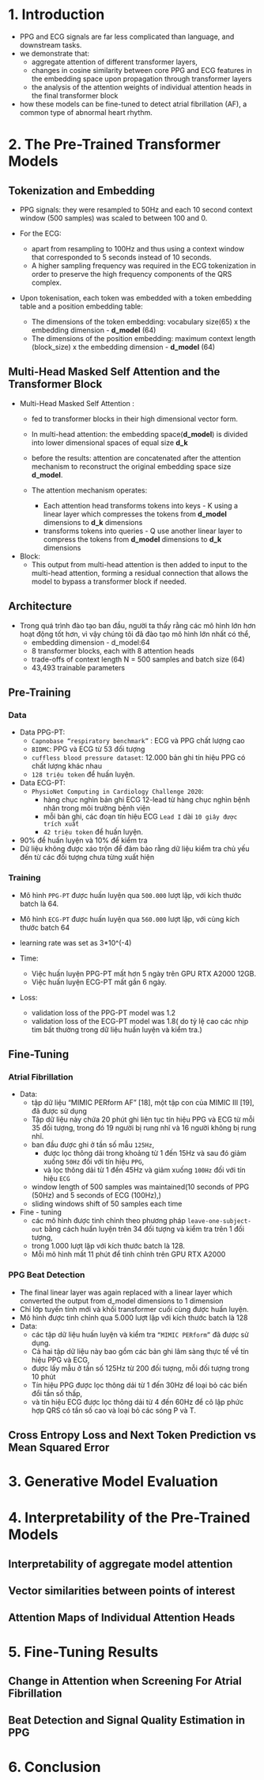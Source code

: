 
# 1. Introduction
+ PPG and ECG signals are far less complicated than language, and downstream tasks.
+ we demonstrate that:
  + aggregate attention of different transformer layers, 
  + changes in cosine similarity between core PPG and ECG features in the embedding space upon propagation through transformer layers
  + the analysis of the attention weights of individual attention heads in the final transformer block
+ how these models can be fine-tuned to detect atrial fibrillation (AF), a common type of abnormal heart rhythm.
# 2. The Pre-Trained Transformer Models
## Tokenization and Embedding
+ PPG signals: they were resampled to 50Hz and each 10 second context window (500 samples) was scaled to between 100 and 0.
+ For the ECG:
  + apart from resampling to 100Hz and thus using a context window that corresponded to 5 seconds instead of 10 seconds.
  + A higher sampling frequency was required in the ECG tokenization in order to preserve the high frequency components of the QRS complex. 

+ Upon tokenisation, each token was embedded with a token embedding table and a position embedding table:
  + The dimensions of the token embedding: vocabulary size(65) x the embedding dimension - **d_model** (64)
  + The dimensions of the position embedding: maximum context length (block_size) x the embedding dimension - **d_model** (64)

## Multi-Head Masked Self Attention and the Transformer Block
+ Multi-Head Masked Self Attention :
  + fed to transformer blocks in their high dimensional vector form.
  + In multi-head attention: the embedding space(**d_model**) is divided into lower dimensional spaces of equal size **d_k**
  + before the results: attention are concatenated after the attention mechanism to reconstruct the original embedding space size **d_model**.

  + The attention mechanism operates:
    + Each attention head transforms tokens into keys - K using a linear layer which compresses the tokens from **d_model** dimensions to **d_k** dimensions
    + transforms tokens into queries - Q use another linear layer to compress the tokens from **d_model** dimensions to **d_k** dimensions
+ Block:
  + This output from multi-head attention is then added to input to the multi-head attention, forming a residual connection that allows the model to bypass a transformer block if needed.


## Architecture
+ Trong quá trình đào tạo ban đầu, người ta thấy rằng các mô hình lớn hơn hoạt động tốt hơn, vì vậy chúng tôi đã đào tạo mô hình lớn nhất có thể,
  + embedding dimension - d_model:64
  + 8 transformer blocks, each with 8 attention heads
  + trade-offs of context length N = 500 samples and batch size (64)
  + 43,493 trainable parameters
## Pre-Training
### Data
  + Data PPG-PT:
    + `Capnobase “respiratory benchmark”` :  ECG và PPG chất lượng cao
    + `BIDMC`: PPG và ECG từ 53 đối tượng
    + `cuffless blood pressure dataset`: 12.000 bản ghi tín hiệu PPG có chất lượng khác nhau
    +  `128 triệu token` để huấn luyện.
  + Data ECG-PT:
    + `PhysioNet Computing in Cardiology Challenge 2020`: 
      + hàng chục nghìn bản ghi ECG 12-lead từ hàng chục nghìn bệnh nhân trong môi trường bệnh viện
      + mỗi bản ghi, các đoạn tín hiệu ECG `Lead I` dài `10 giây được trích xuất`
      + `42 triệu token` để huấn luyện.
  + 90% để huấn luyện và 10% để kiểm tra
  + Dữ liệu không được xáo trộn để đảm bảo rằng dữ liệu kiểm tra chủ yếu đến từ các đối tượng chưa từng xuất hiện
### Training

+ Mô hình `PPG-PT` được huấn luyện qua `500.000` lượt lặp, với kích thước batch là 64.
+ Mô hình `ECG-PT` được huấn luyện qua `560.000` lượt lặp, với cùng kích thước batch 64

+ learning rate was set as 3*10^(-4)

+ Time:
  + Việc huấn luyện PPG-PT mất hơn 5 ngày trên GPU RTX A2000 12GB.
  + Việc huấn luyện ECG-PT mất gần 6 ngày.

+ Loss:
  + validation loss of the PPG-PT model was 1.2
  + validation loss of the ECG-PT model was 1.8( do tỷ lệ cao các nhịp tim bất thường trong dữ liệu huấn luyện và kiểm tra.)


## Fine-Tuning
### Atrial Fibrillation
+ Data: 
  + tập dữ liệu “MIMIC PERform AF” [18], một tập con của MIMIC III [19], đã được sử dụng
  + Tập dữ liệu này chứa 20 phút ghi liên tục tín hiệu PPG và ECG từ mỗi 35 đối tượng, 
  trong đó 19 người bị rung nhĩ và 16 người không bị rung nhĩ.
  + ban đầu được ghi ở tần số mẫu `125Hz`, 
    + được lọc thông dải trong khoảng từ 1 đến 15Hz và sau đó giảm xuống `50Hz` đối với tín hiệu `PPG`, 
    + và lọc thông dải từ 1 đến 45Hz và giảm xuống `100Hz` đối với tín hiệu `ECG`
  + window length of 500 samples was maintained(10 seconds of PPG (50Hz) and 5 seconds of ECG (100Hz),)
  + sliding windows shift of 50 samples each time
+ Fine - tuning
  + các mô hình được tinh chỉnh theo phương pháp `leave-one-subject-out` bằng cách huấn luyện trên 34 đối tượng và kiểm tra trên 1 đối tượng,
  + trong 1.000 lượt lặp với kích thước batch là 128.
  + Mỗi mô hình mất 11 phút để tinh chỉnh trên GPU RTX A2000
  
### PPG Beat Detection
+ The final linear layer was again replaced with a linear layer which converted the output from d_model dimensions to 1 dimension
+ Chỉ lớp tuyến tính mới và khối transformer cuối cùng được huấn luyện.
+ Mô hình được tinh chỉnh qua 5.000 lượt lặp với kích thước batch là 128
+ Data:
  + các tập dữ liệu huấn luyện và kiểm tra `“MIMIC PERform”` đã được sử dụng.
  + Cả hai tập dữ liệu này bao gồm các bản ghi lâm sàng thực tế về tín hiệu PPG và ECG, 
  + được lấy mẫu ở tần số 125Hz từ 200 đối tượng, mỗi đối tượng trong 10 phút
  + Tín hiệu PPG được lọc thông dải từ 1 đến 30Hz để loại bỏ các biến đổi tần số thấp, 
  + và tín hiệu ECG được lọc thông dải từ 4 đến 60Hz để cô lập phức hợp QRS có tần số cao và loại bỏ các sóng P và T.
## Cross Entropy Loss and Next Token Prediction vs Mean Squared Error

# 3. Generative Model Evaluation

# 4. Interpretability of the Pre-Trained Models
## Interpretability of aggregate model attention
## Vector similarities between points of interest
## Attention Maps of Individual Attention Heads

# 5. Fine-Tuning Results
## Change in Attention when Screening For Atrial Fibrillation
## Beat Detection and Signal Quality Estimation in PPG

# 6. Conclusion


